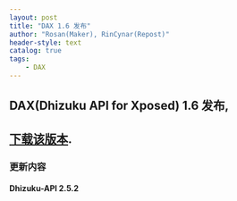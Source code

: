 ```yaml
---
layout: post
title: "DAX 1.6 发布"
author: "Rosan(Maker), RinCynar(Repost)"
header-style: text
catalog: true
tags:
    - DAX
---
```


## DAX(Dhizuku API for Xposed) 1.6 发布,
## [下载该版本](/file/DAX-v1.6.apk).

### 更新内容

#### Dhizuku-API 2.5.2